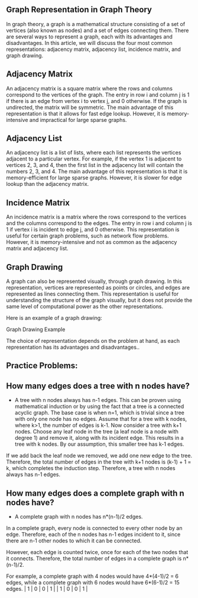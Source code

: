 ## Graph Representation in Graph Theory
In graph theory, a graph is a mathematical structure consisting of a set of vertices (also known as nodes) and a set of edges connecting them. There are several ways to represent a graph, each with its advantages and disadvantages. In this article, we will discuss the four most common representations: adjacency matrix, adjacency list, incidence matrix, and graph drawing.

## Adjacency Matrix
An adjacency matrix is a square matrix where the rows and columns correspond to the vertices of the graph. The entry in row i and column j is 1 if there is an edge from vertex i to vertex j, and 0 otherwise. If the graph is undirected, the matrix will be symmetric. The main advantage of this representation is that it allows for fast edge lookup. However, it is memory-intensive and impractical for large sparse graphs.

## Adjacency List
An adjacency list is a list of lists, where each list represents the vertices adjacent to a particular vertex. For example, if the vertex 1 is adjacent to vertices 2, 3, and 4, then the first list in the adjacency list will contain the numbers 2, 3, and 4. The main advantage of this representation is that it is memory-efficient for large sparse graphs. However, it is slower for edge lookup than the adjacency matrix.

## Incidence Matrix
An incidence matrix is a matrix where the rows correspond to the vertices and the columns correspond to the edges. The entry in row i and column j is 1 if vertex i is incident to edge j, and 0 otherwise. This representation is useful for certain graph problems, such as network flow problems. However, it is memory-intensive and not as common as the adjacency matrix and adjacency list.


## Graph Drawing
A graph can also be represented visually, through graph drawing. In this representation, vertices are represented as points or circles, and edges are represented as lines connecting them. This representation is useful for understanding the structure of the graph visually, but it does not provide the same level of computational power as the other representations.

Here is an example of a graph drawing:

Graph Drawing Example

The choice of representation depends on the problem at hand, as each representation has its advantages and disadvantages..



## Practice Problems:

## How many edges does a tree with n nodes have?
* A tree with n nodes always has n-1 edges.
This can be proven using mathematical induction or by using the fact that a tree is a connected acyclic graph.
The base case is when n=1, which is trivial since a tree with only one node has no edges.
Assume that for a tree with k nodes, where k>1, the number of edges is k-1.
Now consider a tree with k+1 nodes. Choose any leaf node in the tree (a leaf node is a node with degree 1) and remove it, along with its incident edge. This results in a tree with k nodes. By our assumption, this smaller tree has k-1 edges.

If we add back the leaf node we removed, we add one new edge to the tree. Therefore, the total number of edges in the tree with k+1 nodes is (k-1) + 1 = k, which completes the induction step.
Therefore, a tree with n nodes always has n-1 edges.

## How many edges does a complete graph with n nodes have?
* A complete graph with n nodes has n*(n-1)/2 edges.

In a complete graph, every node is connected to every other node by an edge. Therefore, each of the n nodes has n-1 edges incident to it, since there are n-1 other nodes to which it can be connected.

However, each edge is counted twice, once for each of the two nodes that it connects. Therefore, the total number of edges in a complete graph is n*(n-1)/2.

For example, a complete graph with 4 nodes would have 4*(4-1)/2 = 6 edges, while a complete graph with 6 nodes would have 6*(6-1)/2 = 15 edges.
| 1  | 0 | 0 | 1 |
| 1  | 0 | 0 | 1 |
